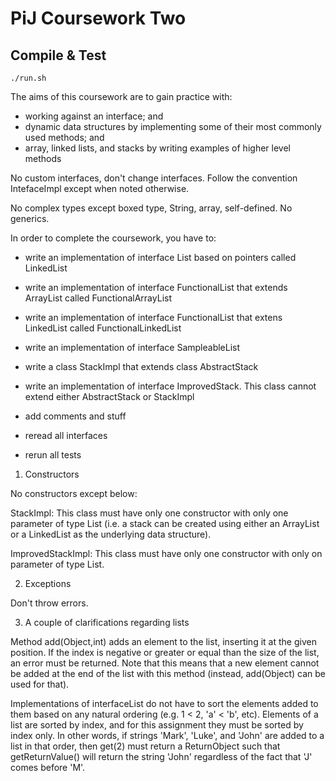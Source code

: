 # PiJ Coursework Two

## Compile & Test

```
./run.sh
```

The aims of this coursework are to gain practice with:
- working against an interface; and
- dynamic data structures by implementing some of their most commonly used methods; and
- array, linked lists, and stacks by writing examples of higher level methods

No custom interfaces, don't change interfaces. Follow the convention IntefaceImpl except when noted otherwise.

No complex types except boxed type, String, array, self-defined. No generics.

In order to complete the coursework, you have to:

- write an implementation of interface List based on pointers called LinkedList
- write an implementation of interface FunctionalList that extends ArrayList called FunctionalArrayList
- write an implementation of interface FunctionalList that extens LinkedList called FunctionalLinkedList
- write an implementation of interface SampleableList
- write a class StackImpl that extends class AbstractStack
- write an implementation of interface ImprovedStack. This class cannot extend either AbstractStack or StackImpl

- add comments and stuff
- reread all interfaces
- rerun all tests

1. Constructors

No constructors except below:

StackImpl: This class must have only one constructor with only one parameter of type List (i.e. a stack can be created using either an ArrayList or a LinkedList as the underlying data structure).

ImprovedStackImpl: This class must have only one constructor with only on parameter of type List.

2. Exceptions

Don't throw errors.

3. A couple of clarifications regarding lists

Method add(Object,int) adds an element to the list, inserting it at the given position. If the index is negative or greater or equal than the size of the list, an error must be returned. Note that this means that a new element cannot be added at the end of the list with this method (instead, add(Object) can be used for that).

Implementations of interfaceList do not have to sort the elements added to them based on any natural ordering (e.g. 1 < 2, 'a' < 'b', etc). Elements of a list are sorted by index, and for this assignment they must be sorted by index only. In other words, if strings 'Mark', 'Luke', and 'John' are added to a list in that order, then get(2) must return a ReturnObject such that getReturnValue() will return the string 'John' regardless of the fact that 'J' comes before 'M'.